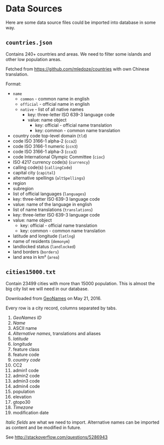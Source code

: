 # Data Sources

Here are some data source files could be imported into database in some way.

## `countries.json`

Contains 240+ countries and areas. We need to filter some islands and other low
population areas.

Fetched from <https://github.com/mledoze/countries> with own Chinese translation.

Format:

- `name`
    - `common` - common name in english
    - `official` - official name in english
    - `native` - list of all native names
        - key: three-letter ISO 639-3 language code
        - value: name object
            + key: official - official name translation
            + key: common - common name translation
- country code top-level domain (`tld`)
- code ISO 3166-1 alpha-2 (`cca2`)
- code ISO 3166-1 numeric (`ccn3`)
- code ISO 3166-1 alpha-3 (`cca3`)
- code International Olympic Committee (`cioc`)
- ISO 4217 currency code(s) (`currency`)
- calling code(s) (`callingCode`)
- capital city (`capital`)
- alternative spellings (`altSpellings`)
- region
- subregion
- list of official languages (`languages`)
- key: three-letter ISO 639-3 language code
- value: name of the language in english
- list of name translations (`translations`)
- key: three-letter ISO 639-3 language code
- value: name object
    + key: official - official name translation
    + key: common - common name translation
- latitude and longitude (`latlng`)
- name of residents (`demonym`)
- landlocked status (`landlocked`)
- land borders (`borders`)
- land area in km² (`area`)

## `cities15000.txt`

Contain 23499 cities with more than 15000 population. This is almost the big city
list we will need in our database.

Downloaded from [GeoNames](http://download.geonames.org/export/dump/) on May 21,
2016.

Every row is a city record, columns separated by tabs.

1.  *GeoNames ID*
2.  *Name*
3.  ASCII name
4.  *Alternative names*, translations and aliases
5.  *latitude*
6.  *longitude*
7.  feature class
8.  feature code
9.  *country code*
10. CC2
11. admin1 code
12. admin2 code
13. admin3 code
14. admin4 code
15. population
16. elevation
17. gtopo30
18. *Timezone*
19. modification date

*Italic fields* are what we need to import. Alternative names can be imported as
content and be modified in future.

See <http://stackoverflow.com/questions/5286943>

